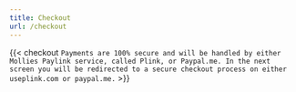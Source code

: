 ```yaml
---
title: Checkout
url: /checkout
---
```


{{< checkout `Payments are 100% secure and will be handled by either Mollies Paylink service, called Plink, or Paypal.me. In the next screen you will be redirected to a secure
checkout process on either useplink.com or paypal.me.` >}}